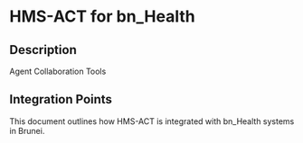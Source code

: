 # HMS-ACT for bn_Health

## Description

Agent Collaboration Tools

## Integration Points

This document outlines how HMS-ACT is integrated with bn_Health systems in Brunei.
